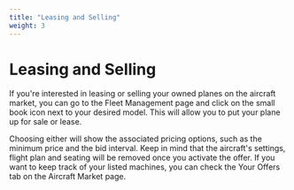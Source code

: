 ```yaml
---
title: "Leasing and Selling"
weight: 3
---
```


# Leasing and Selling

If you're interested in leasing or selling your owned planes on the aircraft market, you can go to the Fleet Management page and click on the small book icon next to your desired model. This will allow you to put your plane up for sale or lease.

Choosing either will show the associated pricing options, such as the minimum price and the bid interval. Keep in mind that the aircraft's settings, flight plan and seating will be removed once you activate the offer. If you want to keep track of your listed machines, you can check the Your Offers tab on the Aircraft Market page.
